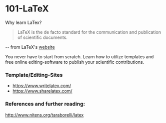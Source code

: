 101-LaTeX
=========

Why learn LaTex?

> LaTeX is the de facto standard for the communication and publication of scientific documents.

-- from LaTeX's [website](http://www.latex-project.org/)

You never have to start from scratch. Learn how to utilize templates and free online editing-software to publish your scientific contributions.

### Template/Editing-Sites

* https://www.writelatex.com/
* https://www.sharelatex.com/

### References and further reading:

http://www.nitens.org/taraborelli/latex


